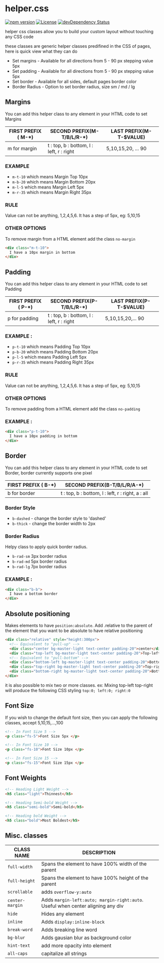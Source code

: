 # helper.css

[![npm version](https://badge.fury.io/js/helper.css.svg)](http://badge.fury.io/js/helper.css)
[![License](https://img.shields.io/npm/l/helper.css.svg)](https://www.npmjs.com/package/helper.css) 
[![devDependency Status](https://david-dm.org/brunocarvalhodearaujo/helper.css/dev-status.svg?style=flat-square)](https://david-dm.org/brunocarvalhodearaujo/helper.css#info=devDependencies)

helper css classes allow you to build your custom layout without touching any CSS code

these classes are generic helper classes predifined in the CSS of pages, here is quick view what they can do
  - Set margins - Available for all directions from 5 - 90 px stepping value 5px
  - Set padding - Available for all directions from 5 - 90 px stepping value 5px
  - Set border - Available for all sides, default pages border color
  - Border Radius - Option to set border radius, size sm / md / lg

## Margins

You can add this helper class to any element in your HTML code to set Margins

FIRST PREFIX ( M-*) | SECOND PREFIX(M-T/B/L/R-*) | LAST PREFIX(M-T-$VALUE)
|-------------------|-----------------------------|--------------------------|
m for margin |	t : top, b : bottom, l : left, r : right |	5,10,15,20, ... 90

### EXAMPLE
  - `m-t-10` which means Margin Top 10px
  - `m-b-20` which means Margin Bottom 20px
  - `m-l-5` which means Margin Left 5px
  - `m-r-35` which means Margin Right 35px

### RULE

Value can not be anything, 1,2,4,5,6. It has a step of 5px, eg: 5,10,15

### OTHER OPTIONS
To remove margin from a HTML element add the class `no-margin`

`````html
<div class="m-t-10">
  I have a 10px margin in bottom
</div>
`````

## Padding

You can add this helper class to any element in your HTML code to set Padding

FIRST PREFIX ( P-*) | SECOND PREFIX(P-T/B/L/R-*) |	LAST PREFIX(P-T-$VALUE)
|-------------------|-----------------------------|--------------------------|
p for padding |	t : top, b : bottom, l : left, r : right |	5,10,15,20,... 90

### EXAMPLE :

  - `p-t-10` which means Padding Top 10px
  - `p-b-20` which means Padding Bottom 20px
  - `p-l-5` which means Padding Left 5px
  - `p-r-35` which means Padding Right 35px

### RULE
Value can not be anything, 1,2,4,5,6. It has a step of 5px, eg: 5,10,15

### OTHER OPTIONS
To remove padding from a HTML element add the class `no-padding`

### EXAMPLE :

`````html
<div class="p-t-10">
  I have a 10px padding in bottom
</div>
`````

## Border

You can add this helper class to any element in your HTML code to set Border, border currently supports one pixel

FIRST PREFIX ( B-*)	| SECOND PREFIX(B-T/B/L/R/A-*)
|-------------------|-----------------------------|
b for border | t : top, b : bottom, l : left, r : right, a : all

### Border Style
  - `b-dashed` - change the border style to 'dashed'
  - `b-thick` - change the border width to 2px

### Border Radius

Helpy class to apply quick border radius.
  - `b-rad-sm` 3px border radius
  - `b-rad-md` 5px border radius
  - `b-rad-lg` 7px border radius

### EXAMPLE :

`````html
<div class="b-b">
  I have a bottom border
</div>
`````

## Absolute positioning

Makes elements to have `position:absolute`. Add .relative to the parent of the element
that you want to be absolute to have relative positioning

````html
<div class="relative" style="height:300px">
  <!-- Equivalent to "pull-up" -->
  <div class="center bg-master-light text-center padding-20">center</div>
  <div class="top-left bg-master-light text-center padding-20">Top-left</div>
  <!-- Equivalent to "pull-bottom" -->
  <div class="bottom-left bg-master-light text-center padding-20">Bottom-left</div>
  <div class="top-right bg-master-light text-center padding-20">Top-right</div>
  <div class="bottom-right bg-master-light text-center padding-20">Bottom-right</div>
</div>
````

it is also possible to mix two or more classes. ex: Mixing top-left top-right will produce the following CSS styling
`top:0; left:0; right:0`

## Font Size

If you wish to change the default font size, then you can apply the following classes,
accept 5,10,15,...,100

`````html
<!-- In Font Size 5 -->
<p class="fs-5">Font Size 5px </p>

<!-- In Font Size 10 -->
<p class="fs-10">Font Size 10px </p>

<!-- In Font Size 15 -->
<p class="fs-15">Font Size 15px </p>
`````

## Font Weights

````html
<!-- Heading Light Weight -->
<h5 class="light">Thinnest</h5>

<!-- Heading Semi-bold Weight -->
<h5 class="semi-bold">Semi-bold</h5>

<!-- Heading bold Weight -->
<h5 class="bold">Most Boldest</h5>
````

## Misc. classes

CLASS NAME | DESCRIPTION
|----------|------------|
`full-width` | Spans the element to have 100% width of the parent
`full-height` | Spans the element to have 100% height of the parent
`scrollable` | adds `overflow-y:auto`
`center-margin` | Adds `margin-left:auto; margin-right:auto`. Useful when center aligning any div
`hide` | Hides any element
`inline` | Adds `display:inline-block`
`break-word`| Adds breaking line word
`bg-blur`| Adds gausian blur as background color
`hint-text` | add more opacity into element
`all-caps` | capitalize all strings
